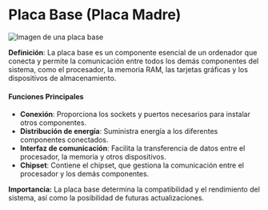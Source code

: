 # Placa Base (Placa Madre)

![Imagen de una placa base](https://www.muycomputer.com/wp-content/uploads/2023/10/placas-base-ASUS-para-Intel-Core-Gen14.jpg)

**Definición**: La placa base es un componente esencial de un ordenador que conecta y permite la comunicación entre todos los demás componentes del sistema, como el procesador, la memoria RAM, las tarjetas gráficas y los dispositivos de almacenamiento.

#### Funciones Principales
- **Conexión**: Proporciona los sockets y puertos necesarios para instalar otros componentes.
- **Distribución de energía**: Suministra energía a los diferentes componentes conectados.
- **Interfaz de comunicación**: Facilita la transferencia de datos entre el procesador, la memoria y otros dispositivos.
- **Chipset**: Contiene el chipset, que gestiona la comunicación entre el procesador y los demás componentes.

**Importancia:** La placa base determina la compatibilidad y el rendimiento del sistema, así como la posibilidad de futuras actualizaciones.

